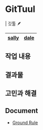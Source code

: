 # GitTuul
| 깃툴 🪶


| [sally](https://github.com/sally4405) | [dale](https://github.com/sungju-kim) |
| --- | --- |

## 작업 내용

## 결과물

## 고민과 해결

## Document
- [Ground Rule](https://github.com/sally4405/issue-tracker/wiki/Ground-Rule)
